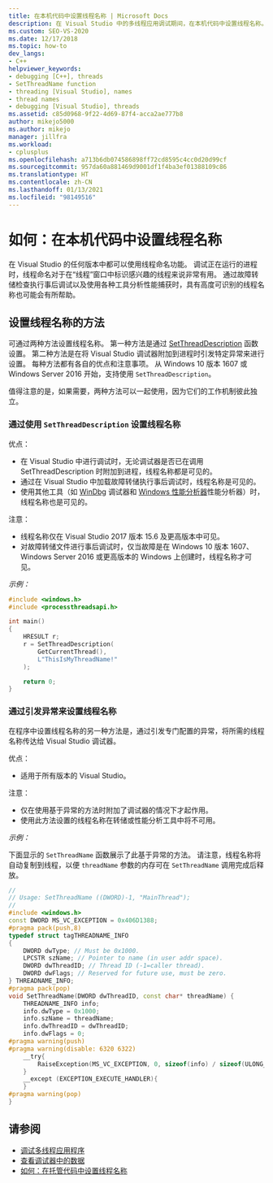 ```yaml
---
title: 在本机代码中设置线程名称 | Microsoft Docs
description: 在 Visual Studio 中的多线程应用调试期间，在本机代码中设置线程名称。 线程命名用于跟踪“线程”窗口中的线程。
ms.custom: SEO-VS-2020
ms.date: 12/17/2018
ms.topic: how-to
dev_langs:
- C++
helpviewer_keywords:
- debugging [C++], threads
- SetThreadName function
- threading [Visual Studio], names
- thread names
- debugging [Visual Studio], threads
ms.assetid: c85d0968-9f22-4d69-87f4-acca2ae777b8
author: mikejo5000
ms.author: mikejo
manager: jillfra
ms.workload:
- cplusplus
ms.openlocfilehash: a713b6db074586898ff72cd8595c4cc0d20d99cf
ms.sourcegitcommit: 957da60a881469d9001df1f4ba3ef01388109c86
ms.translationtype: HT
ms.contentlocale: zh-CN
ms.lasthandoff: 01/13/2021
ms.locfileid: "98149516"
---
```

# <a name="how-to-set-a-thread-name-in-native-code"></a>如何：在本机代码中设置线程名称
在 Visual Studio 的任何版本中都可以使用线程命名功能。 调试正在运行的进程时，线程命名对于在“线程”窗口中标识感兴趣的线程来说非常有用。 通过故障转储检查执行事后调试以及使用各种工具分析性能捕获时，具有高度可识别的线程名称也可能会有所帮助。

## <a name="ways-to-set-a-thread-name"></a>设置线程名称的方法

可通过两种方法设置线程名称。 第一种方法是通过 [SetThreadDescription](/windows/desktop/api/processthreadsapi/nf-processthreadsapi-setthreaddescription) 函数设置。 第二种方法是在将 Visual Studio 调试器附加到进程时引发特定异常来进行设置。 每种方法都有各自的优点和注意事项。 从 Windows 10 版本 1607 或 Windows Server 2016 开始，支持使用 `SetThreadDescription`。

值得注意的是，如果需要，两种方法可以一起使用，因为它们的工作机制彼此独立。

### <a name="set-a-thread-name-by-using-setthreaddescription"></a>通过使用 `SetThreadDescription` 设置线程名称

优点：
* 在 Visual Studio 中进行调试时，无论调试器是否已在调用 SetThreadDescription 时附加到进程，线程名称都是可见的。
* 通过在 Visual Studio 中加载故障转储执行事后调试时，线程名称是可见的。
* 使用其他工具（如 [WinDbg](/windows-hardware/drivers/debugger/debugger-download-tools) 调试器和 [Windows 性能分析器](/windows-hardware/test/wpt/windows-performance-analyzer)性能分析器）时，线程名称也是可见的。

注意：
* 线程名称仅在 Visual Studio 2017 版本 15.6 及更高版本中可见。
* 对故障转储文件进行事后调试时，仅当故障是在 Windows 10 版本 1607、Windows Server 2016 或更高版本的 Windows 上创建时，线程名称才可见。

*示例：*

```C++
#include <windows.h>
#include <processthreadsapi.h>

int main()
{
    HRESULT r;
    r = SetThreadDescription(
        GetCurrentThread(),
        L"ThisIsMyThreadName!"
    );

    return 0;
}
```

### <a name="set-a-thread-name-by-throwing-an-exception"></a>通过引发异常来设置线程名称

在程序中设置线程名称的另一种方法是，通过引发专门配置的异常，将所需的线程名称传达给 Visual Studio 调试器。

优点：
* 适用于所有版本的 Visual Studio。

注意：
* 仅在使用基于异常的方法时附加了调试器的情况下才起作用。
* 使用此方法设置的线程名称在转储或性能分析工具中将不可用。

*示例：*

下面显示的 `SetThreadName` 函数展示了此基于异常的方法。 请注意，线程名称将自动复制到线程，以便 `threadName` 参数的内存可在 `SetThreadName` 调用完成后释放。

```C++
//
// Usage: SetThreadName ((DWORD)-1, "MainThread");
//
#include <windows.h>
const DWORD MS_VC_EXCEPTION = 0x406D1388;
#pragma pack(push,8)
typedef struct tagTHREADNAME_INFO
{
    DWORD dwType; // Must be 0x1000.
    LPCSTR szName; // Pointer to name (in user addr space).
    DWORD dwThreadID; // Thread ID (-1=caller thread).
    DWORD dwFlags; // Reserved for future use, must be zero.
} THREADNAME_INFO;
#pragma pack(pop)
void SetThreadName(DWORD dwThreadID, const char* threadName) {
    THREADNAME_INFO info;
    info.dwType = 0x1000;
    info.szName = threadName;
    info.dwThreadID = dwThreadID;
    info.dwFlags = 0;
#pragma warning(push)
#pragma warning(disable: 6320 6322)
    __try{
        RaiseException(MS_VC_EXCEPTION, 0, sizeof(info) / sizeof(ULONG_PTR), (ULONG_PTR*)&info);
    }
    __except (EXCEPTION_EXECUTE_HANDLER){
    }
#pragma warning(pop)
}
```

## <a name="see-also"></a>请参阅
- [调试多线程应用程序](../debugger/debug-multithreaded-applications-in-visual-studio.md)
- [查看调试器中的数据](../debugger/viewing-data-in-the-debugger.md)
- [如何：在托管代码中设置线程名称](../debugger/how-to-set-a-thread-name-in-managed-code.md)
